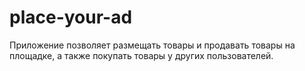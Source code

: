 # place-your-ad
Приложение позволяет размещать товары и продавать товары на площадке, а также покупать товары у других пользователей.
